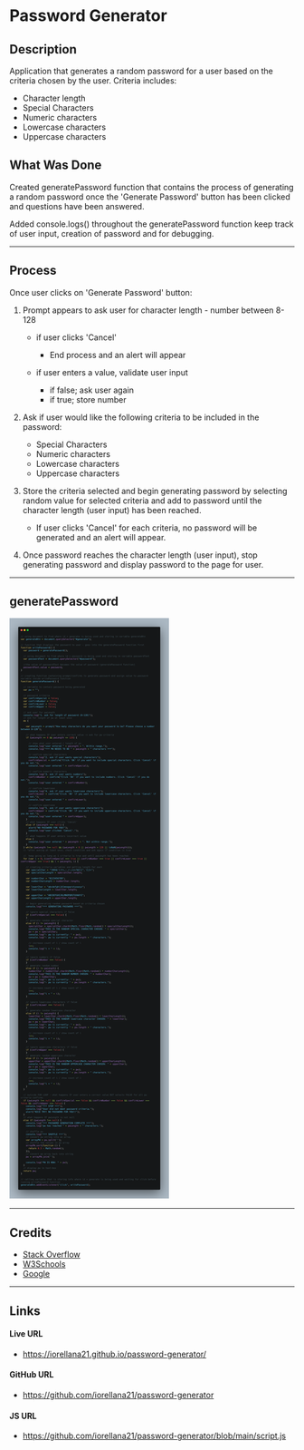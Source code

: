 # Password Generator
## Description
Application that generates a random password for a user based on the criteria chosen by the user. Criteria includes:
* Character length
* Special Characters
* Numeric characters
* Lowercase characters
* Uppercase characters
## What Was Done
Created generatePassword function that contains the process of generating a random password once the 'Generate Password' button has been clicked and questions have been answered.

Added console.logs() throughout the generatePassword function keep track of user input, creation of password and for debugging.

---
## Process
Once user clicks on 'Generate Password' button:

1. Prompt appears to ask user for character length - number between 8-128
    * if user clicks 'Cancel'

        * End process and an alert will appear

    * if user enters a value, validate user input
    
        * if false; ask user again
        * if true; store number
2. Ask if user would like the following criteria to be included in the password:

    * Special Characters
    * Numeric characters
    * Lowercase characters
    * Uppercase characters

3. Store the criteria selected and begin generating password by selecting random value for selected criteria and add to password until the character length (user input) has been reached.

    * If user clicks 'Cancel' for each criteria, no password will be generated and an alert will appear. 

4. Once password reaches the character length (user input), stop generating password and display password to the page for user.
---
## generatePassword
![alt text](https://raw.githubusercontent.com/iorellana21/password-generator/main/Assets/generatePassword.png "generatePassword")

---
## Credits
* [Stack Overflow](https://stackoverflow.com/)
* [W3Schools](https://www.w3schools.com/)
* [Google](https://www.google.com/)

---
## Links
#### Live URL
* https://iorellana21.github.io/password-generator/
#### GitHub URL
* https://github.com/iorellana21/password-generator
#### JS URL
* https://github.com/iorellana21/password-generator/blob/main/script.js